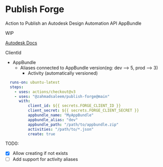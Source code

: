 # Publish Forge

Action to Publish an Autodesk Design Automation API AppBundle

WIP

[Autodesk Docs](https://aps.autodesk.com/en/docs/design-automation/v3/developers_guide/basics/)

ClientId
- AppBundle
  - Aliases connected to AppBundle version(eg: dev --> 5, prod --> 3)
    - Activity (automatically versioned)

```yaml
  runs-on: ubuntu-latest
  steps:
    - uses: actions/checkout@v3
    - uses: "@zahmadsaleem/publish-forge@main"
      with:
          client_id: ${{ secrets.FORGE_CLIENT_ID }}
          client_secret: ${{ secrets.FORGE_CLIENT_SECRET }}
          appbundle_name: "MyAppBundle"
          appbundle_alias: "dev"
          appbundle_path: "/path/to/appbundle.zip"
          activities: "/path/to/*.json"
          create: true
```

TOD0:
- [x] Allow creating if not exists
- [ ] Add support for activity aliases